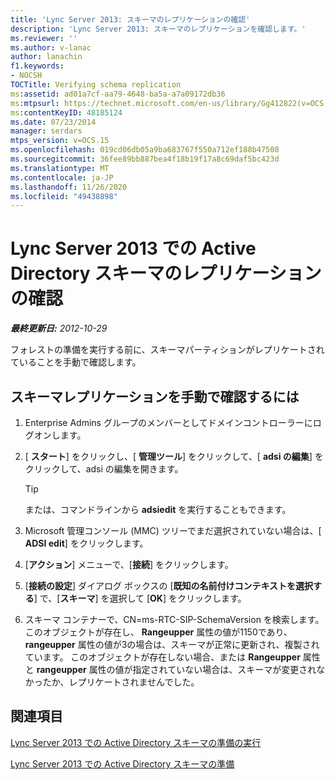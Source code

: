 ```yaml
---
title: 'Lync Server 2013: スキーマのレプリケーションの確認'
description: 'Lync Server 2013: スキーマのレプリケーションを確認します。'
ms.reviewer: ''
ms.author: v-lanac
author: lanachin
f1.keywords:
- NOCSH
TOCTitle: Verifying schema replication
ms:assetid: ad01a7cf-aa79-4648-ba5a-a7a09172db36
ms:mtpsurl: https://technet.microsoft.com/en-us/library/Gg412822(v=OCS.15)
ms:contentKeyID: 48185124
ms.date: 07/23/2014
manager: serdars
mtps_version: v=OCS.15
ms.openlocfilehash: 019cd06db05a9ba683767f550a712ef188b47508
ms.sourcegitcommit: 36fee89bb887bea4f18b19f17a8c69daf5bc423d
ms.translationtype: MT
ms.contentlocale: ja-JP
ms.lasthandoff: 11/26/2020
ms.locfileid: "49438898"
---
```

# <a name="verifying-active-directory-schema-replication-in-lync-server-2013"></a>Lync Server 2013 での Active Directory スキーマのレプリケーションの確認

<div data-xmlns="http://www.w3.org/1999/xhtml">

<div class="topic" data-xmlns="http://www.w3.org/1999/xhtml" data-msxsl="urn:schemas-microsoft-com:xslt" data-cs="https://msdn.microsoft.com/">

<div data-asp="https://msdn2.microsoft.com/asp">



</div>

<div id="mainSection">

<div id="mainBody">

<span> </span>

_**最終更新日:** 2012-10-29_

フォレストの準備を実行する前に、スキーマパーティションがレプリケートされていることを手動で確認します。

<div>

## <a name="to-manually-verify-schema-replication"></a>スキーマレプリケーションを手動で確認するには

1.  Enterprise Admins グループのメンバーとしてドメインコントローラーにログオンします。

2.  [ **スタート**] をクリックし、[ **管理ツール**] をクリックして、[ **adsi の編集**] をクリックして、adsi の編集を開きます。
    
    <div>
    

    > [!TIP]  
    > または、コマンドラインから <STRONG>adsiedit</STRONG> を実行することもできます。

    
    </div>

3.  Microsoft 管理コンソール (MMC) ツリーでまだ選択されていない場合は、[ **ADSI edit**] をクリックします。

4.  [**アクション**] メニューで、[**接続**] をクリックします。

5.  [**接続の設定**] ダイアログ ボックスの [**既知の名前付けコンテキストを選択する**] で、[**スキーマ**] を選択して [**OK**] をクリックします。

6.  スキーマ コンテナーで、CN=ms-RTC-SIP-SchemaVersion を検索します。 このオブジェクトが存在し、 **Rangeupper** 属性の値が1150であり、 **rangeupper** 属性の値が3の場合は、スキーマが正常に更新され、複製されています。 このオブジェクトが存在しない場合、または **Rangeupper** 属性と **rangeupper** 属性の値が指定されていない場合は、スキーマが変更されなかったか、レプリケートされませんでした。

</div>

<div>

## <a name="see-also"></a>関連項目


[Lync Server 2013 での Active Directory スキーマの準備の実行](lync-server-2013-running-schema-preparation.md)  


[Lync Server 2013 での Active Directory スキーマの準備](lync-server-2013-preparing-the-active-directory-schema.md)  
  

</div>

</div>

<span> </span>

</div>

</div>

</div>

